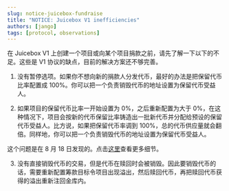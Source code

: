 ```yaml
---
slug: notice-juicebox-fundraise
title: "NOTICE: Juicebox V1 inefficiencies"
authors: [jango]
tags: [protocol, observations]
---
```


在 Juicebox V1 上创建一个项目或向某个项目捐款之前，请先了解一下以下的不足。这些是 V1 协议的缺点，目前的解决方案还不够完善。

1. 没有暂停选项。如果你不想向新的捐款人分发代币，最好的办法是把保留代币比率配置成 100%。你可以把一个负责销毁代币的地址设置为保留代币受益人。

2. 如果项目的保留代币比率一开始设置为 0%，之后重新配置为大于 0%，在这种情况下，项目会按新的代币保留比率铸造出一批新代币并分配给预设的保留代币受益人。比方说，如果把保留代币率调到 100%，总的代币供应量就会翻倍。同样地，你可以把一个负责销毁代币的地址设置为保留代币受益人。

这个问题是在 8 月 18 日发现的。点击[这里](/docs/v4/deprecated/v3/resources/post-mortem/2021-08-18/)查看更多细节。

3. 没有直接销毁代币的交易，但是代币在赎回时会被销毁。因此要销毁代币的话，需要重新配置筹款目标令项目出现溢出，然后赎回代币，再把赎回代币获得的溢出重新注回金库内。

